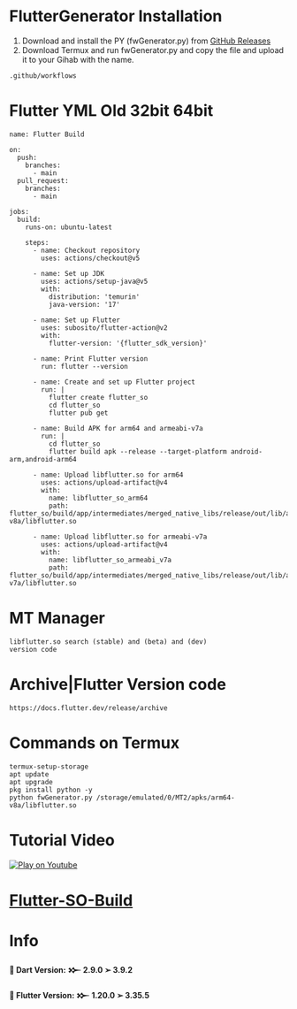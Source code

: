 # FlutterGenerator Installation

1. Download and install the PY (fwGenerator.py) from [GitHub Releases](https://github.com/FlutterGenerator/FlutterGenerator/releases)
2. Download Termux and run fwGenerator.py and copy the file and upload it to your Gihab with the name.
```
.github/workflows
```
# Flutter YML Old 32bit 64bit
```
name: Flutter Build

on:
  push:
    branches:
      - main
  pull_request:
    branches:
      - main

jobs:
  build:
    runs-on: ubuntu-latest

    steps:
      - name: Checkout repository
        uses: actions/checkout@v5

      - name: Set up JDK
        uses: actions/setup-java@v5
        with:
          distribution: 'temurin'
          java-version: '17'

      - name: Set up Flutter
        uses: subosito/flutter-action@v2
        with:
          flutter-version: '{flutter_sdk_version}'

      - name: Print Flutter version
        run: flutter --version

      - name: Create and set up Flutter project
        run: |
          flutter create flutter_so
          cd flutter_so
          flutter pub get

      - name: Build APK for arm64 and armeabi-v7a
        run: |
          cd flutter_so
          flutter build apk --release --target-platform android-arm,android-arm64

      - name: Upload libflutter.so for arm64
        uses: actions/upload-artifact@v4
        with:
          name: libflutter_so_arm64
          path: flutter_so/build/app/intermediates/merged_native_libs/release/out/lib/arm64-v8a/libflutter.so

      - name: Upload libflutter.so for armeabi-v7a
        uses: actions/upload-artifact@v4
        with:
          name: libflutter_so_armeabi_v7a
          path: flutter_so/build/app/intermediates/merged_native_libs/release/out/lib/armeabi-v7a/libflutter.so
```
# MT Manager
```
libflutter.so search (stable) and (beta) and (dev)
version code
```
# Archive|Flutter Version code
```
https://docs.flutter.dev/release/archive
```
# Commands on Termux
```
termux-setup-storage
apt update
apt upgrade
pkg install python -y
python fwGenerator.py /storage/emulated/0/MT2/apks/arm64-v8a/libflutter.so
```
# Tutorial Video
[![Play on Youtube](https://img.youtube.com/vi/oT6yT8LP1yY/0.jpg)](https://www.youtube.com/watch?v=oT6yT8LP1yY)

# [Flutter-SO-Build](https://github.com/FlutterGenerator/Flutter-SO-Build)

# Info

**🚀 Dart Version: 𒁍 2.9.0 ➢ 3.9.2**

**🚀 Flutter Version: 𒁍 1.20.0 ➢ 3.35.5**
